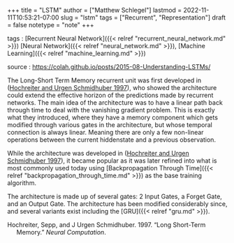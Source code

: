 +++
title = "LSTM"
author = ["Matthew Schlegel"]
lastmod = 2022-11-11T10:53:21-07:00
slug = "lstm"
tags = ["Recurrent", "Representation"]
draft = false
notetype = "note"
+++

tags
: [Recurrent Neural Network]({{< relref "recurrent_neural_network.md" >}}) [Neural Network]({{< relref "neural_network.md" >}}), [Machine Learning]({{< relref "machine_learning.md" >}})

source
: <https://colah.github.io/posts/2015-08-Understanding-LSTMs/>

The Long-Short Term Memory recurrent unit was first developed in (<a href="#citeproc_bib_item_1">Hochreiter and Urgen Schmidhuber 1997</a>), who showed the architecture could extend the effective horizon of the predictions made by recurrent networks. The main idea of the architecture was to have a linear path back through time to deal with the vanishing gradient problem. This is exactly what they introduced, where they have a memory component which gets modified through various gates in the architecture, but whose temporal connection is always linear. Meaning there are only a few non-linear operations between the current hiddenstate and a previous observation.

While the architecture was developed in (<a href="#citeproc_bib_item_1">Hochreiter and Urgen Schmidhuber 1997</a>), it became popular as it was later refined into what is most commonly used today using [Backpropagation Through Time]({{< relref "backpropagation_through_time.md" >}}) as the base training algorithm.

The architecture is made up of several gates: 2 Input Gates, a Forget Gate, and an Output Gate. The architecture has been modified considerably since, and several variants exist including the [GRU]({{< relref "gru.md" >}}).



<style>.csl-entry{text-indent: -1.5em; margin-left: 1.5em;}</style><div class="csl-bib-body">
  <div class="csl-entry"><a id="citeproc_bib_item_1"></a>Hochreiter, Sepp, and J Urgen Schmidhuber. 1997. “Long Short-Term Memory.” <i>Neural Computation</i>.</div>
</div>
